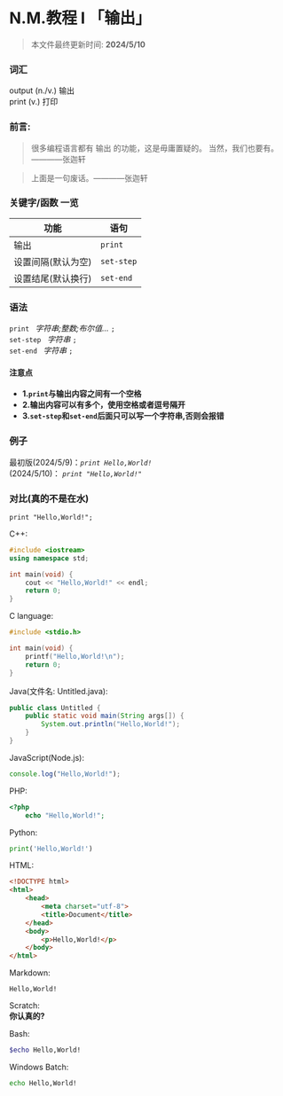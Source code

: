 # N.M.教程 I 「输出」

> 本文件最终更新时间: __2024/5/10__

### 词汇 

output (n./v.) 输出<br>
print  (v.) 打印

### 前言:

> 很多编程语言都有 输出 的功能，这是毋庸置疑的。
当然，我们也要有。————张迦轩

> 上面是一句废话。————张迦轩

### 关键字/函数 一览

功能| 语句
-| -
输出| `print`
设置间隔(默认为空)| `set-step`
设置结尾(默认换行)| `set-end`

### 语法

`print `&nbsp;*字符串;整数;布尔值...*&nbsp;`;`<br>
`set-step `&nbsp;*字符串*&nbsp;`;`<br>
`set-end `&nbsp;*字符串*&nbsp;`;`<br>

#### 注意点

- __1.`print`与输出内容之间有一个空格__
- __2.输出内容可以有多个，使用空格或者逗号隔开__
- __3.`set-step`和`set-end`后面只可以写一个字符串,否则会报错__


### 例子
最初版(2024/5/9)：*`print Hello,World!`*<br>
(2024/5/10)： *`print "Hello,World!"`*<br>

### 对比(真的不是在水)

```
print "Hello,World!";
```

C++: 
```C++
#include <iostream>
using namespace std;

int main(void) {
    cout << "Hello,World!" << endl;
    return 0;
}
```

C language:
```C
#include <stdio.h>

int main(void) {
    printf("Hello,World!\n");
    return 0;
}
```

Java(文件名: Untitled.java):
```java
public class Untitled {
    public static void main(String args[]) {
        System.out.println("Hello,World!");
    }
}
```

JavaScript(Node.js):
```javascript
console.log("Hello,World!");
```

PHP:
```php
<?php
    echo "Hello,World!";
```

Python:
```python
print('Hello,World!')
```

HTML:
```html
<!DOCTYPE html>
<html>
    <head>
        <meta charset="utf-8">
        <title>Document</title>
    </head>
    <body>
        <p>Hello,World!</p>
    </body>
</html>
```

Markdown:
```
Hello,World!
```

Scratch:<br>
__你认真的?__

Bash:
```bash
$echo Hello,World!
```

Windows Batch:
```bat
echo Hello,World!
```